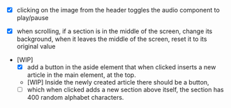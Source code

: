 - [x] clicking on the image from the header toggles the audio component to play/pause
   
- [x] when scrolling, if a section is in the middle of the screen, change its background, when it leaves the middle of the screen, reset it to its original value
  
- [WIP] 
  - [x] add a button in the aside element that when clicked inserts a new article in the main element, at the top.  
  - [WIP] Inside the newly created article there should be a button,  
  - [ ] which when clicked adds a new section above itself, the section has 400 random alphabet characters.  